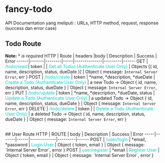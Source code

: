# fancy-todo
API Documentation yang meliputi : URLs, HTTP method, request, response (success dan error case) 
## Todo Route
**Note:**  *  *is required*
HTTP  | Route | headers |body | Description | Success | Error
------|-------|--------|-----|--------------|---------|------
GET     | <span style='color:#00cec9'> /todo/read    </span>   | token |                                               | <span style='color:#00cec9'> Get all Todos (Authenticate User Only) </span>   | Objects [{ id, name, description, status, dueDate }]                   | Object { message: `Internal Server Error`, err }
POST    | <span style='color:#00cec9'> /todo/create     </span>   | token | *name, *description, *dueDate                | <span style='color:#00cec9'>  Create a Todo (Authenticate User Only) </span>  | a new Todo -> Object { id, name, description, status, dueDate }        | Object { message: `Internal Server Error`, err }
PUT     | <span style='color:#00cec9'> /todo/update </span>   | token |  *name, *description, *dueDate, status     | <span style='color:#00cec9'> Update a Todo (Authenticate User Only) </span>   | a updated Todo -> Object { id, name, description, status, dueDate }    | Object { message: `Internal Server Error`, err }
DELETE  | <span style='color:#00cec9'> /todo/delete </span>   | token |                                               | <span style='color:#00cec9'> Delete a Todo (Authenticate User Only)   </span> | a deleted Todo -> Object { id, name, description, status, dueDate }    | Object { message: `Internal Server Error`, err }

<br>
## User Route
HTTP | ROUTE | body | Description | Success | Error
-----|-------|------|-------------|---------|------
POST    | <span style='color:#00cec9'>/user/login </span>  |   *email, *password  | <span style='color:#00cec9'> Login User   </span>          | Object { token, email } | Object { message: `Internal Server Error`, error }
POST    | <span style='color:#00cec9'>user/register</span> |   *email             | <span style='color:#00cec9'> Register User  </span>| Object { token, email } | Object { message: `Internal Server Error`, error }